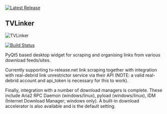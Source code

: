 [![Latest Release](http://tvlinker.ozmartians.com/images/button-latest-release.png)](https://github.com/ozmartian/tvlinker/releases/latest)

## TVLinker

![TVLinker](http://tvlinker.ozmartians.com/images/header-logo.png)

[![Build Status](https://travis-ci.org/ozmartian/tvlinker.svg?branch=master)](https://travis-ci.org/ozmartian/tvlinker)

PyQt5 based desktop widget for scraping and organising links from various download feeds/sites. 

Currently supporting tv-release.net link scraping together with integration with real-debrid link unrestrictor
service via their API (NOTE: a valid real-debrid account and api_token is necessary for this to work).

Finally, integration with a number of download managers is complete. These include Aria2 RPC Daemon (windows/linux),
pyload (windows/linux), IDM (Internet Download Manager; windows only). A built-in download accelerator is also available
and is the default setting.
